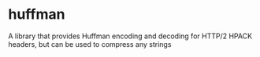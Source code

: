 # huffman
A library that provides Huffman encoding and decoding for HTTP/2 HPACK headers, but can be used to compress any strings
